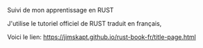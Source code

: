 Suivi de mon apprentissage en RUST

J'utilise le tutoriel officiel de RUST traduit en français,

Voici le lien: https://jimskapt.github.io/rust-book-fr/title-page.html
